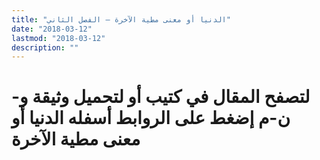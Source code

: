 ```yaml
---
title: "الدنيا أو معنى مطية الآخرة – الفصل الثاني"
date: "2018-03-12"
lastmod: "2018-03-12"
description: ""
---
```

# **لتصفح المقال في كتيب أو لتحميل وثيقة و-ن-م إضغط على الروابط أسفله** **الدنيا أو معنى مطية الآخرة**

###